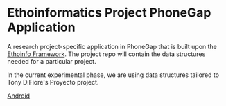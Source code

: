 Ethoinformatics Project PhoneGap Application
=============================

A research project-specific application in PhoneGap that is built upon the [Ethoinfo Framework](https://github.com/ethoinformatics/ethoinfo-framework). The project repo will contain the data structures needed for a particular project. 

In the current experimental phase, we are using data structures tailored to Tony DiFiore's Proyecto project. 

[Android](https://rink.hockeyapp.net/apps/c5acd084f91517ee7f801bceb7950ac5)

